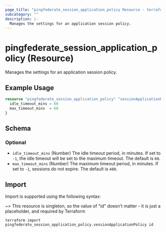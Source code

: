 ```yaml
---
page_title: "pingfederate_session_application_policy Resource - terraform-provider-pingfederate"
subcategory: ""
description: |-
  Manages the settings for an application session policy.
---
```


# pingfederate_session_application_policy (Resource)

Manages the settings for an application session policy.

## Example Usage

```terraform
resource "pingfederate_session_application_policy" "sessionApplicationPolicy" {
  idle_timeout_mins = 60
  max_timeout_mins  = 60
}
```

<!-- schema generated by tfplugindocs -->
## Schema

### Optional

- `idle_timeout_mins` (Number) The idle timeout period, in minutes. If set to `-1`, the idle timeout will be set to the maximum timeout. The default is `60`.
- `max_timeout_mins` (Number) The maximum timeout period, in minutes. If set to `-1`, sessions do not expire. The default is `480`.

## Import

Import is supported using the following syntax:

~> This resource is singleton, so the value of "id" doesn't matter - it is just a placeholder, and required by Terraform

```shell
terraform import pingfederate_session_application_policy.sessionApplicationPolicy id
```